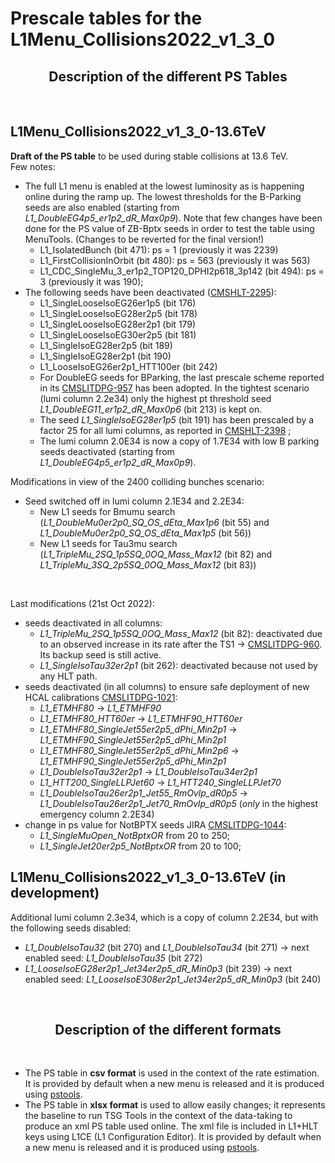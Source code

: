 # Prescale tables for the L1Menu_Collisions2022_v1_3_0

<h2 align="center">
Description of the different PS Tables
</h2>
<br/>


## L1Menu_Collisions2022_v1_3_0-13.6TeV
**Draft of the PS table** to be used during stable collisions at 13.6 TeV. 
<br/>
Few notes:
- The full L1 menu is enabled at the lowest luminosity as is happening online during the ramp up. The lowest thresholds for the B-Parking seeds are also enabled (starting from *L1_DoubleEG4p5_er1p2_dR_Max0p9*). Note that few changes have been done for the PS value of ZB-Bptx seeds in order to test the table using MenuTools. (Changes to be reverted for the final version!)
    - L1_IsolatedBunch (bit 471): ps = 1 (previously it was 2239)
    - L1_FirstCollisionInOrbit (bit 480): ps = 563 (previously it was 563)
    - L1_CDC_SingleMu_3_er1p2_TOP120_DPHI2p618_3p142 (bit 494): ps = 3 (previously it was 190);
- The following seeds have been deactivated ([CMSHLT-2295](https://its.cern.ch/jira/browse/CMSHLT-2295)):
    - L1_SingleLooseIsoEG26er1p5 (bit 176)
    - L1_SingleLooseIsoEG28er2p5 (bit 178)
    - L1_SingleLooseIsoEG28er2p1 (bit 179)
    - L1_SingleLooseIsoEG30er2p5 (bit 181)
    - L1_SingleIsoEG28er2p5 (bit 189)
    - L1_SingleIsoEG28er2p1 (bit 190)
    - L1_LooseIsoEG26er2p1_HTT100er (bit 242)    
    - For DoubleEG seeds for BParking, the last prescale scheme reported in its [CMSLITDPG-957](https://its.cern.ch/jira/browse/CMSLITDPG-957) has been adopted. In the tightest scenario (lumi column 2.2e34) only the highest pt threshold seed *L1_DoubleEG11_er1p2_dR_Max0p6* (bit 213) is kept on.
    - The seed *L1_SingleIsoEG28er1p5* (bit 191) has been prescaled by a factor 25 for all lumi columns, as reported in [CMSHLT-2398](https://its.cern.ch/jira/browse/CMSHLT-2398) ;
    - The lumi column 2.0E34 is now a copy of 1.7E34 with low B parking seeds deactivated (starting from *L1_DoubleEG4p5_er1p2_dR_Max0p9*).

Modifications in view of the 2400 colliding bunches scenario:
- Seed switched off in lumi column 2.1E34 and 2.2E34:
    - New L1 seeds for Bmumu search (*L1_DoubleMu0er2p0_SQ_OS_dEta_Max1p6* (bit 55) and *L1_DoubleMu0er2p0_SQ_OS_dEta_Max1p5* (bit 56)) 
    - New L1 seeds for Tau3mu search (*L1_TripleMu_2SQ_1p5SQ_0OQ_Mass_Max12* (bit 82) and *L1_TripleMu_3SQ_2p5SQ_0OQ_Mass_Max12* (bit 83)) 
<br/> 

Last modifications (21st Oct 2022):
- seeds deactivated in all columns:
    - *L1_TripleMu_2SQ_1p5SQ_0OQ_Mass_Max12* (bit 82): deactivated due to an observed increase in its rate after the TS1 -> [CMSLITDPG-960](https://its.cern.ch/jira/browse/CMSLITDPG-960). Its backup seed is still active.
    - *L1_SingleIsoTau32er2p1* (bit 262): deactivated because not used by any HLT path.
- seeds deactivated (in all columns) to ensure safe deployment of new HCAL calibrations [CMSLITDPG-1021](https://its.cern.ch/jira/browse/CMSLITDPG-1021):
    - *L1_ETMHF80* -> *L1_ETMHF90* 
    - *L1_ETMHF80_HTT60er* -> *L1_ETMHF90_HTT60er*
    - *L1_ETMHF80_SingleJet55er2p5_dPhi_Min2p1* -> *L1_ETMHF90_SingleJet55er2p5_dPhi_Min2p1*
    - *L1_ETMHF80_SingleJet55er2p5_dPhi_Min2p6* -> *L1_ETMHF90_SingleJet55er2p5_dPhi_Min2p1*
    - *L1_DoubleIsoTau32er2p1* -> *L1_DoubleIsoTau34er2p1*
    - *L1_HTT200_SingleLLPJet60* -> *L1_HTT240_SingleLLPJet70*
    - *L1_DoubleIsoTau26er2p1_Jet55_RmOvlp_dR0p5* -> *L1_DoubleIsoTau26er2p1_Jet70_RmOvlp_dR0p5* (_only_ in the highest emergency column 2.2E34)
- change in ps value for NotBPTX seeds JIRA [CMSLITDPG-1044](https://its.cern.ch/jira/browse/CMSLITDPG-1044):
    - *L1_SingleMuOpen_NotBptxOR* from 20 to 250; 
    - *L1_SingleJet20er2p5_NotBptxOR* from 20 to 100; 
    
    

## L1Menu_Collisions2022_v1_3_0-13.6TeV (in development)
Additional lumi column 2.3e34, which is a copy of column 2.2E34, but with the following seeds disabled:
- *L1_DoubleIsoTau32* (bit 270) and *L1_DoubleIsoTau34* (bit 271) -> next enabled seed: *L1_DoubleIsoTau35* (bit 272)
- *L1_LooseIsoEG28er2p1_Jet34er2p5_dR_Min0p3* (bit 239) -> next enabled seed: *L1_LooseIsoE308er2p1_Jet34er2p5_dR_Min0p3* (bit 240)
<br/>   

<h2 align="center">
Description of the different formats
</h2>
<br/>   

- The PS table in **csv format** is used in the context of the rate estimation. It is provided by default when a new menu is released and it is produced using [pstools](https://github.com/cms-l1-dpg/L1MenuTools/tree/master/pstools). 
- The PS table in **xlsx format** is used to allow easily changes; it represents the baseline to run TSG Tools in the context of the data-taking to produce an xml PS table used online. The xml file is included in L1+HLT keys using L1CE (L1 Configuration Editor). It is provided by default when a new menu is released and it is produced using [pstools](https://github.com/cms-l1-dpg/L1MenuTools/tree/master/pstools).
